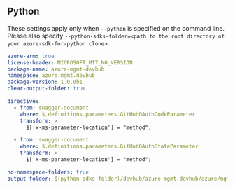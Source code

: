 ## Python

These settings apply only when `--python` is specified on the command line.
Please also specify `--python-sdks-folder=<path to the root directory of your azure-sdk-for-python clone>`.

``` yaml $(python)
azure-arm: true
license-header: MICROSOFT_MIT_NO_VERSION
package-name: azure-mgmt-devhub
namespace: azure.mgmt.devhub
package-version: 1.0.0b1
clear-output-folder: true

directive:
  - from: swagger-document
    where: $.definitions.parameters.GitHubOAuthCodeParameter
    transform: >
      $['x-ms-parameter-location'] = "method";

  - from: swagger-document
    where: $.definitions.parameters.GitHubOAuthStateParameter
    transform: >
      $['x-ms-parameter-location'] = "method";
```

``` yaml $(python)
no-namespace-folders: true
output-folder: $(python-sdks-folder)/devhub/azure-mgmt-devhub/azure/mgmt/devhub
```

